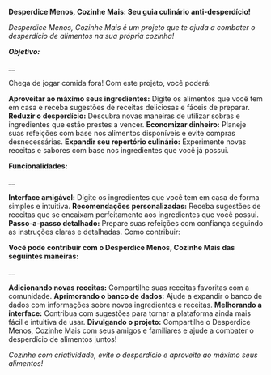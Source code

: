 **Desperdice Menos, Cozinhe Mais: Seu guia culinário anti-desperdício!**

_Desperdice Menos, Cozinhe Mais é um projeto que te ajuda a combater o desperdício de alimentos na sua própria cozinha!_

_**Objetivo:**_

__

Chega de jogar comida fora! Com este projeto, você poderá:

**Aproveitar ao máximo seus ingredientes:** Digite os alimentos que você tem em casa e receba sugestões de receitas deliciosas e fáceis de preparar.
**Reduzir o desperdício:** Descubra novas maneiras de utilizar sobras e ingredientes que estão prestes a vencer.
**Economizar dinheiro:** Planeje suas refeições com base nos alimentos disponíveis e evite compras desnecessárias.
**Expandir seu repertório culinário:** Experimente novas receitas e sabores com base nos ingredientes que você já possui.

**Funcionalidades:**

__

**Interface amigável:** Digite os ingredientes que você tem em casa de forma simples e intuitiva.
**Recomendações personalizadas:** Receba sugestões de receitas que se encaixam perfeitamente aos ingredientes que você possui.
**Passo-a-passo detalhado:** Prepare suas refeições com confiança seguindo as instruções claras e detalhadas.
Como contribuir:

**Você pode contribuir com o Desperdice Menos, Cozinhe Mais das seguintes maneiras:**

__

**Adicionando novas receitas:** Compartilhe suas receitas favoritas com a comunidade.
**Aprimorando o banco de dados:** Ajude a expandir o banco de dados com informações sobre novos ingredientes e receitas.
**Melhorando a interface:** Contribua com sugestões para tornar a plataforma ainda mais fácil e intuitiva de usar.
**Divulgando o projeto:** Compartilhe o Desperdice Menos, Cozinhe Mais com seus amigos e familiares e ajude a combater o desperdício de alimentos juntos!

_Cozinhe com criatividade, evite o desperdício e aproveite ao máximo seus alimentos!_
